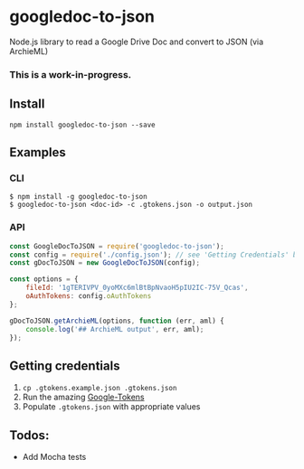 # googledoc-to-json

Node.js library to read a Google Drive Doc and convert to JSON (via ArchieML)

### This is a work-in-progress.

## Install
```
npm install googledoc-to-json --save
```

## Examples

### CLI
```
$ npm install -g googledoc-to-json
$ googledoc-to-json <doc-id> -c .gtokens.json -o output.json
```

### API
```javascript
const GoogleDocToJSON = require('googledoc-to-json');
const config = require('./config.json'); // see 'Getting Credentials' below
const gDocToJSON = new GoogleDocToJSON(config);

const options = {
    fileId: '1gTERIVPV_0yoMXc6mlBtBpNvaoH5pIU2IC-75V_Qcas',
    oAuthTokens: config.oAuthTokens
};

gDocToJSON.getArchieML(options, function (err, aml) {
    console.log('## ArchieML output', err, aml);
});
```

## Getting credentials

1. `cp .gtokens.example.json .gtokens.json`
1. Run the amazing [Google-Tokens](https://github.com/bradoyler/google-tokens)
1. Populate `.gtokens.json` with appropriate values

## Todos:
- Add Mocha tests
